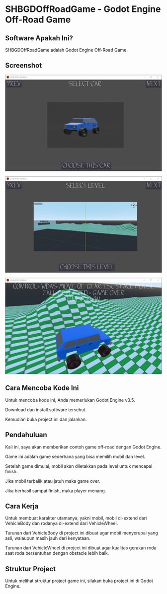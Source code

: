 # SHBGDOffRoadGame - Godot Engine Off-Road Game

## Software Apakah Ini?

SHBGDOffRoadGame adalah Godot Engine Off-Road Game.

## Screenshot

![ScreenShot](.readme-assets/SHBGDOffRoadGame-1.png?raw=true)

![ScreenShot](.readme-assets/SHBGDOffRoadGame-2.png?raw=true)

![ScreenShot](.readme-assets/SHBGDOffRoadGame-3.png?raw=true)

## Cara Mencoba Kode Ini

Untuk mencoba kode ini, Anda memerlukan Godot Engine v3.5.

Download dan install software tersebut.

Kemudian buka project ini dan jalankan.

## Pendahuluan

Kali ini, saya akan memberikan contoh game off-road dengan Godot Engine.

Game ini adalah game sederhana yang bisa memilih mobil dan level.

Setelah game dimulai, mobil akan diletakkan pada level untuk mencapai finish.

Jika mobil terbalik atau jatuh maka game over.

Jika berhasil sampai finish, maka player menang.

## Cara Kerja

Untuk membuat karakter utamanya, yakni mobil, mobil di-extend dari VehicleBody dan rodanya di-extend dari VehicleWheel.

Turunan dari VehicleBody di project ini dibuat agar mobil menyerupai yang asli, walaupun masih jauh dari kenyataan.

Turunan dari VehicleWheel di project ini dibuat agar kualitas gerakan roda saat roda bersentuhan dengan obstacle lebih baik.

## Struktur Project

Untuk melihat struktur project game ini, silakan buka project ini di Godot Engine.
